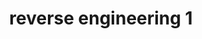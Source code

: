---
credit:
- Nathan Farlow
featured: false
recording: ''
tags:
- Reverse Engineering is the process of understanding a program's functionality and
  behavior
- Disassemblers are programs that translate machine language into assembly language
- Debuggers like gdb detect errors in computer programs
- Binutils are programming tools for managing binary programs
- Hardware reversing is the process of physically taking apart an engineered product
time_close: ''
time_start: '2021-10-07T23:00:00.000000Z'
title: reverse engineering 1
week_number: 6
---